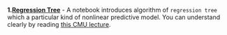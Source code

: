 
**1.[Regression Tree](https://github.com/Quan-Sun/Study-Notes/blob/master/Algoritm/1.RegressionTree.ipynb)** - A notebook introduces algorithm of `regression tree` which a particular kind of nonlinear predictive model. You can understand clearly by reading [this CMU lecture](http://www.stat.cmu.edu/~cshalizi/350-2006/lecture-10.pdf).
